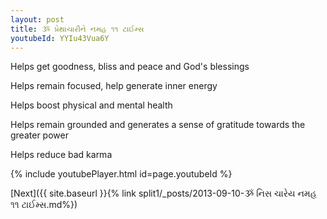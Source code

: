```yaml
---
layout: post
title: ૐ પ્રેથાચારીને નમહ ૧૧ ટાઈમ્સ
youtubeId: YYIu43Vua6Y
---
```

 
 
Helps get goodness, bliss and peace and God's blessings
 
Helps remain focused, help generate inner energy 
 
Helps boost physical and mental health 
 
Helps remain grounded and generates a sense of gratitude towards the greater power 
 
Helps reduce bad karma
 
 
 
 


{% include youtubePlayer.html id=page.youtubeId %}
 
[Next]({{ site.baseurl }}{% link  split1/_posts/2013-09-10-ૐ નિસ ચારેય નમહ ૧૧ ટાઈમ્સ.md%})
 
